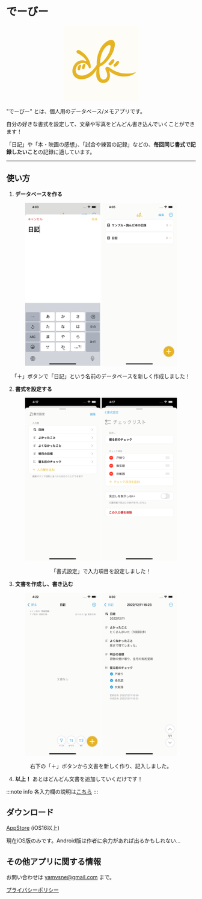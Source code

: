 # でーびー

<div align="center">
<img src="../../images/DeeBee_Logo.png" alt="ロゴ" width="200"/>
</div>

 "でーびー" とは、個人用のデータベース/メモアプリです。

自分の好きな書式を設定して、文章や写真をどんどん書き込んでいくことができます！

「日記」や「本・映画の感想」、「試合や練習の記録」などの、**毎回同じ書式で記録したいこと**の記録に適しています。

---

## 使い方

1. **データベースを作る**

<div align="center">
<img src="../../images/createDb1-6.5.png" alt="ロゴ" width="200"/>
<img src="../../images/createDb2-6.5.png" alt="ロゴ" width="200"/>

「＋」ボタンで「日記」という名前のデータベースを新しく作成しました！
</div>

2. **書式を設定する**

<div align="center">
<img src="../../images/editSchema1-6.5.png" alt="ロゴ" width="200"/>
<img src="../../images/editSchema2-6.5.png" alt="ロゴ" width="200"/>

「書式設定」で入力項目を設定しました！
</div>

3. **文書を作成し、書き込む**

<div align="center">
<img src="../../images/createRecord1-6.5.png" alt="ロゴ" width="200"/>
<img src="../../images/createRecord2-6.5.png" alt="ロゴ" width="200"/>

右下の「＋」ボタンから文書を新しく作り、記入しました。
</div>

4. **以上！** あとはどんどん文書を追加していくだけです！

:::note info
各入力欄の説明は[こちら](./ja_Domain.md)
:::

## ダウンロード

[AppStore](http://google.com) (iOS16以上)

現在iOS版のみです。Android版は作者に余力があれば出るかもしれない…

## その他アプリに関する情報
お問い合わせは yamvsne@gmail.com まで。

[プライバシーポリシー](https://yamvsne.github.io/DeeBee/PrivacyPolicy/en)
